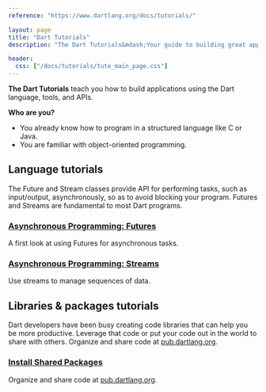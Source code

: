 ```yaml
---
reference: "https://www.dartlang.org/docs/tutorials/"

layout: page
title: "Dart Tutorials"
description: "The Dart Tutorials&mdash;Your guide to building great apps."

header:
  css: ["/docs/tutorials/tute_main_page.css"]
---
```


**The Dart Tutorials** teach you how to build applications
using the Dart language, tools, and APIs.

**Who are you?**

* You already know how to program in a structured language like C or Java.
* You are familiar with object-oriented programming.

## Language tutorials

The Future and Stream classes provide API for performing tasks,
such as input/output, asynchronously, so as to avoid blocking your
program. Futures and Streams are fundamental to most Dart programs.

<div class="row">
  <div class="col-md-6">
    <div class="card">
      <h3><a href="/tutorials/language/futures">Asynchronous Programming:
          Futures</a></h3>
      <p>A first look at using Futures for asynchronous tasks.</p>
    </div>
  </div>

  <div class="col-md-6">
    <div class="card">
      <h3><a href="/tutorials/language/streams">Asynchronous Programming:
         Streams</a></h3>
      <p>Use streams to manage sequences of data.</p>
    </div>
  </div>
</div>

## Libraries &amp; packages tutorials

Dart developers have been busy creating code libraries that can help you
be more productive.
Leverage that code or put your code out in the world to share with others.
Organize and share code at
<a href="https://pub.dartlang.org/">pub.dartlang.org</a>.

<div class="row">
  <div class="col-md-6">
    <div class="card">
      <h3><a href="/tutorials/libraries/shared-pkgs">Install Shared Packages</a></h3>
      <p>Organize and share code at
         <a href="https://pub.dartlang.org/">pub.dartlang.org</a>.</p>
    </div>
  </div>
</div>

